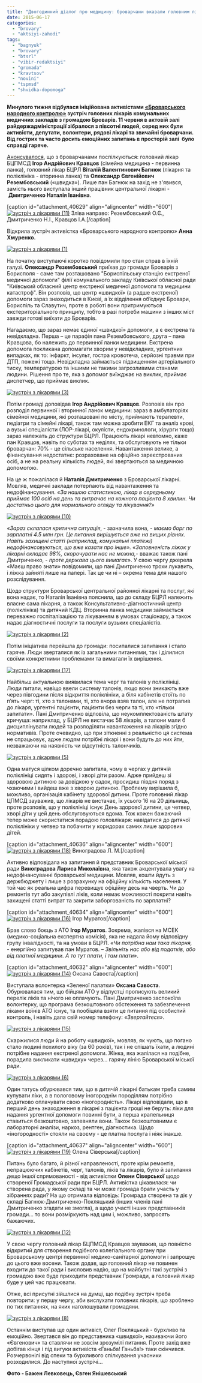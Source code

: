 ```yaml
---
title: "Двогодинний діалог про медицину: броварчани вказали головним лікарям найгостріші проблеми"
date: 2015-06-17
categories: 
  - "brovary"
  - "aktsiyi-zahodi"
tags: 
  - "bagnyuk"
  - "brovary"
  - "btsrl"
  - "vibir-redaktsiyi"
  - "gromada"
  - "kravtsov"
  - "novini"
  - "tspmsd"
  - "shvidka-dopomoga"
---
```


**Минулого тижня відбулася ініційована активістами [«Броварського народного контролю»](http://nk.mybrovary.com/) зустріч головних лікарів комунальних медичних закладів з громадою Броварів. 11 червня в актовій залі райдержадміністрації зібралося з півсотні людей, серед них були активісти, депутати, волонтери, рядові лікарі та звичайні броварчани. Від гострих та часто досить емоційних запитань в просторій залі  було справді гаряче.**

[Анонсувалося](https://mpz.brovary.org/anons-golovni-likari-medychnyh-zakladiv-brovariv-zustrinutsya-z-gromadskistyu-11-chervnya/), що з броварчанами поспілкуються: головний лікар БЦПМСД **Ігор Андрійович Кравцов** (сімейна медицина - первинна ланка), головний лікар БЦРЛ **Віталій Валентинович Багнюк** (лікарня та поліклініка - вторинна ланка) та **Олександр Євгенійович Резембовський** («швидка»). Лише пан Багнюк на захід не з'явився, замість нього виступала інший працівник центральної лікарні - **Дмитриченко Наталія Іванівна**.

\[caption id="attachment\_40629" align="aligncenter" width="600"\][![зустріч з лікарями (11)](https://mpz.brovary.org/wp-content/uploads/2015/06/zustrich-z-likaryamy-11.jpg)](https://mpz.brovary.org/wp-content/uploads/2015/06/zustrich-z-likaryamy-11.jpg) Зліва направо: Резембовський О.Є., Дмитриченко Н.І., Кравцов І.А.\[/caption\]

Відкрила зустріч активістка «Броварського народного контролю» **Анна Хмуренко.**

[![зустріч з лікарями (1)](https://mpz.brovary.org/wp-content/uploads/2015/06/zustrich-z-likaryamy-1.jpg)](https://mpz.brovary.org/wp-content/uploads/2015/06/zustrich-z-likaryamy-1.jpg)

На початку виступаючі коротко повідомили про стан справ в їхній галузі. **Олександр Резембовський** приїхав до громади Броварів з Борисполя - саме там розташовано "Бориспільську станцію екстреної медичної допомоги" філії комунального закладу Київської обласної ради "Київський обласний центр екстреної медичної допомоги та медицини катастроф". Він розповів, що центр «швидкої» (а радше екстреної) допомоги зараз знаходиться в Києві, а їх відділення об’єднує Бровари, Бориспіль та Славутич, проте в роботі вони притримуються екстериторіального принципу, тобто в разі потреби машини з інших міст завжди готові виїхати до Броварів.

Нагадаємо, що зараз немає єдиної «швидкої» допомоги, а є екстрена та невідкладна. Перша – це парафія пана Резембовського, друга – пана Кравцова, бо належить до первинної ланки медицини. Екстрена допомога покликана допомагати хворим у невідкладних, ургентних випадках, як то: інфаркт, інсульт, гостра кровотеча, серйозні травми при ДТП, пожежі тощо. Невідкладна займається підвищенням артеріального тиску, температурою та іншими не такими загрозливими станами людини. Рішення про те, яка з допомог виїжджає на виклик, приймає диспетчер, що приймає виклик.

[![зустріч з лікарями (3)](https://mpz.brovary.org/wp-content/uploads/2015/06/zustrich-z-likaryamy-3.jpg)](https://mpz.brovary.org/wp-content/uploads/2015/06/zustrich-z-likaryamy-3.jpg)

Потім громаді доповідав **Ігор Андрійович Кравцов**. Розповів він про розподіл первинної і вторинної ланок медицини: зараз в амбулаторіях сімейної медицини, які розташовані по місту, приймають терапевти, педіатри та сімейні лікарі, також там можна зробити ЕКГ та аналіз крові, а вузькі спеціалісти (ЛОР-лікарі, окулісти, ендокринологи, хірурги тощо) зараз належать до структури БЦРЛ. Працюють лікарі невтомно, каже пан Кравцов, навіть по суботах та неділях, та обслуговують не тільки броварчан: 70% - це сільське населення. Навантаження велике, а фінансування недостатнє: розраховане на офіційно зареєстрованих осіб, а не на реальну кількість людей, які звертаються за медичною допомогою.

На це ж пожалілася й **Наталія Дмитриченко** з Броварської лікарні. Мовляв, медичні заклади потерпають від навантаження та недофінансування. _«За нашою статистикою, лікар в середньому приймає 100 осіб на день та витрачає на кожного пацієнта 8 хвилин. Чи достатньо цього для нормального огляду та лікування?»_

[![зустріч з лікарями (10)](https://mpz.brovary.org/wp-content/uploads/2015/06/zustrich-z-likaryamy-10.jpg)](https://mpz.brovary.org/wp-content/uploads/2015/06/zustrich-z-likaryamy-10.jpg)

_«Зараз склалася критична ситуація_, - зазначила вона, - _маємо борг по зарплатні 4.5 млн грн. Це питання вирішується вже на вищих рівнях. Навіть захищені статті (наприклад, комунальні платежі) недофінансовуються, що вже казати про інше»._ _«Заповненість ліжок у лікарні складає 98%, скорочувати нас не можна,_\- вважає також пані Дмитриченко, - _проте держава цього вимагає»_. У свою чергу джерела «Маєш право знати» повідомили, що пані Дмитриченко трохи лукавить, і ліжка зайняті лише на папері. Так це чи ні – окрема тема для нашого розслідування.

Щодо структури Броварської центральної районної лікарні та послуг, які вона надає, то Наталія Іванівна пояснила, що до складу БЦРЛ належить власне сама лікарня, а також Консультативно-діагностичний центр (поліклініка) та дитячий КДЦ. Вторинна ланка медицини займається переважно госпіталізацією та лікуванням в умовах стаціонару, а також надає діагностичні послуги та послуги вузьких спеціалістів.

[![зустріч з лікарями (2)](https://mpz.brovary.org/wp-content/uploads/2015/06/zustrich-z-likaryamy-2.jpg)](https://mpz.brovary.org/wp-content/uploads/2015/06/zustrich-z-likaryamy-2.jpg)

Потім ініціатива перейшла до громади: посипалися запитання і стало гаряче. Люди зверталися як із загальними питаннями, так і ділилися своїми конкретними проблемами та вимагали їх вирішення.

[![зустріч з лікарями (17)](https://mpz.brovary.org/wp-content/uploads/2015/06/zustrich-z-likaryamy-17.jpg)](https://mpz.brovary.org/wp-content/uploads/2015/06/zustrich-z-likaryamy-17.jpg)

Найбільш актуальною виявилася тема черг та талонів у поліклініці. Люди питали, навіщо ввели систему талонів, якщо вони зникають вже через півгодини після відкриття поліклініки, а біля кабінетів стоїть по п’ять черг: ті, хто з талонами, ті, хто вчора взяв талон, але не потрапив до лікаря, ургентні пацієнти, пацієнти без черги та ті, хто «тільки запитати». Пані Дмитриченко відповіла, що неукомплектованість штату кричуща: наприклад, у БЦРЛ не вистачає 58 лікарів, а талони мали б дисциплінувати людей та розподіляти навантаження на лікарів згідно нормативів. Проте очевидно, що при зіткненні з реальністю ця система не спрацьовує, адже людям потрібні лікарі і вони будуть до них йти, незважаючи на наявність чи відсутність талончиків.

[![зустріч з лікарями (5)](https://mpz.brovary.org/wp-content/uploads/2015/06/zustrich-z-likaryamy-5.jpg)](https://mpz.brovary.org/wp-content/uploads/2015/06/zustrich-z-likaryamy-5.jpg)

Одна матуся цілком доречно запитала, чому в чергах у дитячій поліклініці сидять і здорові, і хворі діти разом. Адже прийдеш зі здоровою дитиною за довідкою у садок, просидиш півдня поряд з чхаючими і вийдеш вже з хворою дитиною. Проблему вирішила б, можливо, організація кабінету здорової дитини. Проте головний лікар ЦПМСД зауважив, що лікарів не вистачає, їх усього 16 на 20 дільниць, проте розповів, що у поліклініці існує День здорової дитини, це четвер, хворі діти у цей день обслуговуються вдома. Тож кожен бажаючий тепер може скористатися порадою головлікаря: навідатися до дитячої поліклініки у четвер та побачити у коридорах самих лише здорових дітей.

\[caption id="attachment\_40636" align="aligncenter" width="600"\][![зустріч з лікарями (18)](https://mpz.brovary.org/wp-content/uploads/2015/06/zustrich-z-likaryamy-18.jpg)](https://mpz.brovary.org/wp-content/uploads/2015/06/zustrich-z-likaryamy-18.jpg) Виноградова Л. М.\[/caption\]

Активно відповідала на запитання й представник Броварської міської ради **Виноградова Лариса Миколаївна**, яка також акцентувала увагу на недофінансуванні броварської медицини. Мовляв, кошти йдуть з держбюджету і лише з розрахунку на офіційну кількість населення. У той час як реальна цифра перевищує офіційну десь на чверть. Чи до ремонтів тут або закупівлі ліків, коли немає можливості покрити навіть захищені статті витрат та закрити заборгованість по зарплатні?

\[caption id="attachment\_40634" align="aligncenter" width="600"\][![зустріч з лікарями (16)](https://mpz.brovary.org/wp-content/uploads/2015/06/zustrich-z-likaryamy-16.jpg)](https://mpz.brovary.org/wp-content/uploads/2015/06/zustrich-z-likaryamy-16.jpg) Ігор Муратов\[/caption\]

Брав слово боєць з АТО **Ігор Муратов**. Зокрема, жалівся на МСЕК (медико-соціальна експертна комісія), яка не надала йому відповідну групу інвалідності, та на умови в БЦРЛ. _«Чи потрібна нам така лікарня,_ - енергійно запитував пан Муратов. – _Звільніть нас або від податків, або від платної медицини. А то тут плати, і там плати»_.

\[caption id="attachment\_40632" align="aligncenter" width="600"\][![зустріч з лікарями (14)](https://mpz.brovary.org/wp-content/uploads/2015/06/zustrich-z-likaryamy-14.jpg)](https://mpz.brovary.org/wp-content/uploads/2015/06/zustrich-z-likaryamy-14.jpg) Оксана Савоста\[/caption\]

Виступала волонтерка «Зеленої палатки» **Оксана Савоста**. Обурювалася тим, що бійцям АТО у відпустці прописують великий перелік ліків та нічого не оплачують. Пані Дмитриченко заспокоїла волонтерку, що програма безкоштовного обстеження та забезпечення ліками воїнів АТО існує, та пообіцяла взяти це питання під особистий контроль, і навіть дала свій номер телефону: _«Звертайтеся»_.

[![зустріч з лікарями (15)](https://mpz.brovary.org/wp-content/uploads/2015/06/zustrich-z-likaryamy-15.jpg)](https://mpz.brovary.org/wp-content/uploads/2015/06/zustrich-z-likaryamy-15.jpg)

Скаржилися люди й на роботу «швидкої», мовляв, як чують, що погано стало людині похилого віку (за 60 років), так і не спішать їхати, а людині потрібне надання екстреної допомоги. Жінка, яка жалілася на подібне, порадила викликати «швидку» через... гарячу лінію Броварської міської ради.

[![зустріч з лікарями (6)](https://mpz.brovary.org/wp-content/uploads/2015/06/zustrich-z-likaryamy-6.jpg)](https://mpz.brovary.org/wp-content/uploads/2015/06/zustrich-z-likaryamy-6.jpg)

Один татусь обурювався тим, що в дитячій лікарні батькам треба самим купувати ліки, а в пологовому іногороднім породіллям потрібно додатково оплачувати свою «іногородність». Лікарі відповідали, що в перший день знаходження в лікарні з пацієнта гроші не беруть: ліки для надання ургентної допомоги повинні бути, а перша крапельниця ставиться безкоштовно, запевняли вони. Також безкоштовними є лабораторні аналізи, наркоз, рентген, діагностика. Щодо «іногородності» стояли на своєму - це платна послуга і ніяк інакше.

\[caption id="attachment\_40637" align="aligncenter" width="600"\][![зустріч з лікарями (19)](https://mpz.brovary.org/wp-content/uploads/2015/06/zustrich-z-likaryamy-19.jpg)](https://mpz.brovary.org/wp-content/uploads/2015/06/zustrich-z-likaryamy-19.jpg) Олена Сіверська\[/caption\]

Питань було багато, й різної направленості, проте крім ремонтів, непрацюючих кабінетів, черг, талонів, ліків та лікарів, було й запитання дещо іншої спрямованості - від активістки **Олени Сіверської** щодо створеної Громадської ради при БЦРЛ. Активістка цікавилася: чи створена рада, у якому складі та чи може громада брати участь у зібраннях ради? На що отримала відповідь: Громрада створена та діє у складі Багнюк-Дмитриченко-Покляцький (інших членів пані Дмитриченко згадати не змогла), а щодо участі інших представників громади… то вони розміркують над цим і, можливо, запросять бажаючих.

[![зустріч з лікарями (12)](https://mpz.brovary.org/wp-content/uploads/2015/06/zustrich-z-likaryamy-12.jpg)](https://mpz.brovary.org/wp-content/uploads/2015/06/zustrich-z-likaryamy-12.jpg)

У свою чергу головний лікар БЦПМСД Кравцов зауважив, що повністю відкритий для створення подібного колегіального органу при Броварському центрі первинної медико-санітарної допомоги і запрошує до цього вже восени. Також додав, що головний лікар не повинен входити до такої ради і висловив надію, що на майбутні такі зустрічі з громадою вже буде приходити представник Громради, а головний лікар буде у цей час працювати.

Отже, всі присутні зійшлися на думці, що подібну зустріч треба повторити: у першу чергу, аби вислухати головних лікарів, що зроблено по тих питаннях, на яких наголошували громадяни.

[![зустріч з лікарями (8)](https://mpz.brovary.org/wp-content/uploads/2015/06/zustrich-z-likaryamy-8.jpg)](https://mpz.brovary.org/wp-content/uploads/2015/06/zustrich-z-likaryamy-8.jpg)

Останнім виступав ще один активіст, Олег Покляцький - бурхливо та емоційно. Звертався він до представника «швидкої», називаючи його «Євгенович» та ставлячи не зовсім зрозумілі питання. Проте захід вже добігав кінця і під вигуки активіста «Ганьба! Ганьба!» таки скінчився. Розчервонілі від спеки та бурхливого спілкування учасники розходилися. До наступної зустрічі…

**Фото - Бажен Левковець, Євген Янішевський**
